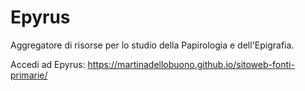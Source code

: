 # Epyrus

Aggregatore di risorse per lo studio della Papirologia e dell'Epigrafia.

Accedi ad Epyrus:
https://martinadellobuono.github.io/sitoweb-fonti-primarie/
